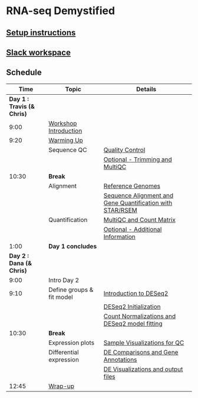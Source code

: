 # RNA-seq Demystified

## [Setup instructions](setup_instructions)

## [Slack workspace](https://umcoderspaces.slack.com)


## Schedule

| Time | Topic | Details |
| ---- | ----------------- | ---------- |
| **Day 1 : Travis (& Chris)** |
| 9:00  | [Workshop Introduction](Module00_Introduction.html)
| 9:20  | [Warming Up](Module01_Warming_Up.html)
|       | Sequence QC |[Quality Control](Module02_QC.html) |
|       |             | [Optional - Trimming and MultiQC](Module02optional_Cutadapt_MultiQC.html) |
| 10:30 | **Break** ||
|       | Alignment | [Reference Genomes](Module03_Reference_Genomes.html) |
|       |           | [Sequence Alignment and Gene Quantification with STAR/RSEM](Module04_Alignment.html) |
|       | Quantification | [MultiQC and Count Matrix](Module05_MultiQC_and_Count_Matrix.html) |
|       |                | [Optional - Additional Information](Module05optional_Additional_Details.html) |
| 1:00  | **Day  1 concludes** |
| **Day 2 : Dana (& Chris)**|
| 9:00  | Intro Day 2 |
| 9:10  | Define groups & fit model | [Introduction to DESeq2](Module06_DEAnalysisSetup.html) |
|       |                           | [DESeq2 Initialization](Module07_DESeq2Init.html) |
|       |                           | [Count Normalizations and DESeq2 model fitting](Module08_DESeq2DE.html) |
| 10:30 | **Break** |
|       | Expression plots | [Sample Visualizations for QC](Module09_SampleQCViz.html) |
|       | Differential expression | [DE Comparisons and Gene Annotations](Module10_DEComparisons.html) |
|       |                         | [DE Visualizations and output files](Module11_DEVisualizations.html) |
| 12:45 | [Wrap-up](Module99_Wrap_up.html) |
